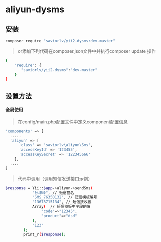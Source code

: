 # aliyun-dysms

## 安装

```bash
composer require "saviorlv/yii2-dysms:dev-master"
```

> or添加下列代码在composer.json文件中并执行composer update 操作

```bash
{
    "require": {
       "saviorlv/yii2-dysms":"dev-master"
    }
}
```

## 设置方法

#### 全局使用
> 在config/main.php配置文件中定义component配置信息
```bash
'components' => [
  .....
  'aliyun' => [
      'class' => 'saviorlv\aliyun\Sms',
      'accessKeyId' => '123455',
      'accessKeySecret' => '122345666'
    ],
  ....
]

```
> 代码中调用（调用短信发送接口示例）

```bash
$response = Yii::$app->aliyun->sendSms(
            "孙坤峰", // 短信签名
            "SMS_76350132", // 短信模板编号
            "13673715134", // 短信接收者
            Array(  // 短信模板中字段的值
                "code"=>"12345",
                "product"=>"dsd"
            ),
            "123"
        );
        print_r($response);
```
